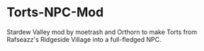 # Torts-NPC-Mod
Stardew Valley mod by moetrash and Orthorn to make Torts from Rafseazz's Ridgeside Village into a full-fledged NPC.
